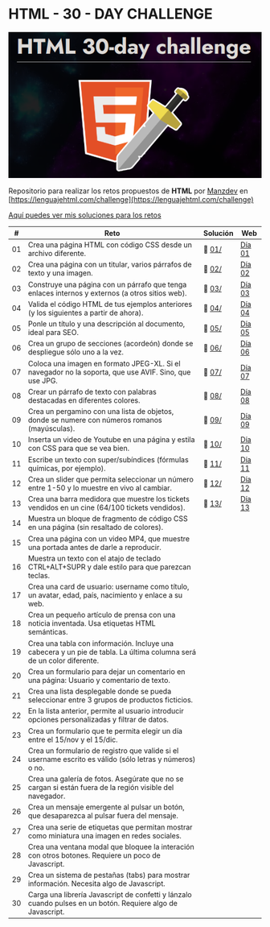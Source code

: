 # HTML - 30 - DAY CHALLENGE
![Logo HTML 30 DAY CHALLENGE](manzdev30daychallenge.png)

Repositorio para realizar los retos propuestos de **HTML** por [Manzdev](https://github.com/ManzDev) en [https://lenguajehtml.com/challenge](https://lenguajehtml.com/challenge)

[Aquí puedes ver mis soluciones para los retos](https://murquisdev.github.io/HTML-30-day-challenge/)


| #  | Reto                                                                                                                  | Solución          | Web |
|----|-----------------------------------------------------------------------------------------------------------------------|-------------------|-----|
| 01 | Crea una página HTML con código CSS desde un archivo diferente.                                                       | 📁 [01/](/dia01/) |[Día 01](https://murquisdev.github.io/HTML-30-day-challenge/dia01/index.html) |
| 02 | Crea una página con un titular, varios párrafos de texto y una imagen.                                                | 📁 [02/](/dia02/) |[Día 02](https://murquisdev.github.io/HTML-30-day-challenge/dia02/index.html) |
| 03 | Construye una página con un párrafo que tenga enlaces internos y externos (a otros sitios web).                       | 📁 [03/](/dia03/) |[Día 03](https://murquisdev.github.io/HTML-30-day-challenge/dia03/index.html) |
| 04 | Valida el código HTML de tus ejemplos anteriores (y los siguientes a partir de ahora).                                | 📁 [04/](/dia04/) |[Día 04](https://murquisdev.github.io/HTML-30-day-challenge/dia04/index.html) |
| 05 | Ponle un título y una descripción al documento, ideal para SEO.                                                       | 📁 [05/](/dia05/) |[Día 05](https://murquisdev.github.io/HTML-30-day-challenge/dia05/index.html) |
| 06 | Crea un grupo de secciones (acordeón) donde se despliegue sólo uno a la vez.                                          | 📁 [06/](/dia06/) |[Día 06](https://murquisdev.github.io/HTML-30-day-challenge/dia06/index.html) |
| 07 | Coloca una imagen en formato JPEG-XL. Si el navegador no la soporta, que use AVIF. Sino, que use JPG.                 | 📁 [07/](/dia07/) |[Día 07](https://murquisdev.github.io/HTML-30-day-challenge/dia07/index.html) |
| 08 | Crear un párrafo de texto con palabras destacadas en diferentes colores.                                              | 📁 [08/](/dia08/) |[Día 08](https://murquisdev.github.io/HTML-30-day-challenge/dia08/index.html) |
| 09 | Crea un pergamino con una lista de objetos, donde se numere con números romanos (mayúsculas).                         | 📁 [09/](/dia09/) |[Día 09](https://murquisdev.github.io/HTML-30-day-challenge/dia09/index.html) |
| 10 | Inserta un video de Youtube en una página y estila con CSS para que se vea bien.                                      | 📁 [10/](/dia10/) |[Día 10](https://murquisdev.github.io/HTML-30-day-challenge/dia10/index.html) |
| 11 | Escribe un texto con super/subíndices (fórmulas químicas, por ejemplo).                                               | 📁 [11/](/dia11/) |[Día 11](https://murquisdev.github.io/HTML-30-day-challenge/dia11/index.html) |
| 12 | Crea un slider que permita seleccionar un número entre 1-50 y lo muestre en vivo al cambiar.                          | 📁 [12/](/dia12/) |[Día 12](https://murquisdev.github.io/HTML-30-day-challenge/dia12/index.html) |
| 13 | Crea una barra medidora que muestre los tickets vendidos en un cine (64/100 tickets vendidos).                        | 📁 [13/](/dia13/) |[Día 13](https://murquisdev.github.io/HTML-30-day-challenge/dia13/index.html) |
| 14 | Muestra un bloque de fragmento de código CSS en una página (sin resaltado de colores).                                |                |
| 15 | Crea una página con un video MP4, que muestre una portada antes de darle a reproducir.                                |                |
| 16 | Muestra un texto con el atajo de teclado CTRL+ALT+SUPR y dale estilo para que parezcan teclas.                        |                |
| 17 | Crea una card de usuario: username como título, un avatar, edad, país, nacimiento y enlace a su web.                  |                |
| 18 | Crea un pequeño artículo de prensa con una noticia inventada. Usa etiquetas HTML semánticas.                          |                |
| 19 | Crea una tabla con información. Incluye una cabecera y un pie de tabla. La última columna será de un color diferente. |                |
| 20 | Crea un formulario para dejar un comentario en una página: Usuario y comentario de texto.                             |                |
| 21 | Crea una lista desplegable donde se pueda seleccionar entre 3 grupos de productos ficticios.                          |                |
| 22 | En la lista anterior, permite al usuario introducir opciones personalizadas y filtrar de datos.                       |                |
| 23 | Crea un formulario que te permita elegir un día entre el 15/nov y el 15/dic.                                          |                |
| 24 | Crea un formulario de registro que valide si el username escrito es válido (sólo letras y números) o no.              |                |
| 25 | Crea una galería de fotos. Asegúrate que no se cargan si están fuera de la región visible del navegador.              |                |
| 26 | Crea un mensaje emergente al pulsar un botón, que desaparezca al pulsar fuera del mensaje.                            |                |
| 27 | Crea una serie de etiquetas que permitan mostrar como miniatura una imagen en redes sociales.                         |                |
| 28 | Crea una ventana modal que bloquee la interación con otros botones. Requiere un poco de Javascript.                   |                |
| 29 | Crea un sistema de pestañas (tabs) para mostrar información. Necesita algo de Javascript.                             |                |
| 30 | Carga una librería Javascript de confetti y lánzalo cuando pulses en un botón. Requiere algo de Javascript.           |                |